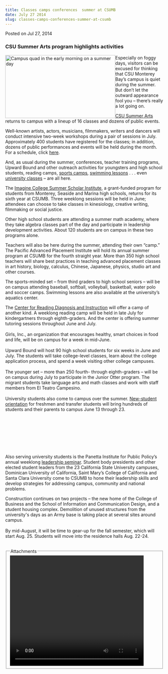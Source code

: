 ```yaml
---
title: Classes camps conferences  summer at CSUMB
date: July 27 2014
slug: classes-camps-conferences-summer-at-csumb
---
```


  



<span class="date">Posted on Jul 27, 2014    </span>
<h3>CSU Summer Arts program highlights activities</h3>
<p><img alt="Campus quad in the early morning on a summer day" src="https://news.csumb.edu/sites/default/files/65/attachments/news/images/campus_quad_in_early_morning.jpg" style="width:350px; height:200px; float:left">Especially on foggy
days, visitors can be excused for thinking that CSU Monterey Bay&#x2019;s
campus is quiet during the summer. But don&#x2019;t let the outward
appearance fool you &#x2013; there&#x2019;s really a lot going on.</img></p>
<p><a href="https://blogs.calstate.edu/summerarts/" rel="nofollow">CSU Summer Arts</a> returns to campus with a lineup of
16 classes and dozens of public events.</p>
<p>Well-known artists, actors, musicians, filmmakers, writers and
dancers will conduct intensive two-week workshops during a pair of
sessions in July. Approximately 400 students have registered for
the classes; in addition, dozens of public performances and events
will be held during the month. For a schedule, click <a href="https://blogs.calstate.edu/summerarts/index.php/events/" rel="nofollow">here</a>.</p>
<p>And, as usual during the summer, conferences, teacher training
programs, Upward Bound and other outreach activities for youngsters
and high school students, reading camps, <a href="https://otterathletics.com/sports/2007/8/7/campsstaff.aspx?tab=ottersportscamps" rel="nofollow">sports camps</a>, <a href="https://otterathletics.com/sports/2011/4/6/Aquatics%20Activities.aspx?id=240" rel="nofollow">swimming lessons</a> . . . even <a href="https://schedule.csumb.edu/summer2014/extended#BIO_347_30" rel="nofollow">university classes</a> &#x2013; are all here.</p>
<p>The <a href="https://seasidehigh.mpusd.k12.ca.us/imaginecollege" rel="nofollow">Imagine College Summer Scholar Institute</a>, a
grant-funded program for students from Monterey, Seaside and Marina
high schools, returns for its sixth year at CSUMB. Three weeklong
sessions will be held in June; attendees can choose to take classes
in kinesiology, creative writing, filmmaking or social justice.</p>
<p>Other high school students are attending a summer math academy,
where they take algebra classes part of the day and participate in
leadership development activities. About 120 students are on campus
in these two programs alone.</p>
<p>Teachers will also be here during the summer, attending their
own &#x201C;camp.&#x201D; The Pacific Advanced Placement Institute will hold its
annual summer program at CSUMB for the fourth straight year. More
than 350 high school teachers will share best practices in teaching
advanced placement classes in art history, biology, calculus,
Chinese, Japanese, physics, studio art and other courses.</p>
<p>The sports-minded set &#x2013; from third graders to high school
seniors &#x2013; will be on campus attending baseball, softball,
volleyball, basketball, water polo and soccer camps. Swimming
lessons are also available at the university&#x2019;s aquatics center.</p>
<p>The <a href="https://readingcenter.csumb.edu" rel="nofollow">Center for Reading Diagnosis and Instruction</a> will
offer a camp of another kind. A weeklong reading camp will be held
in late July for kindergartners through eighth-graders. And the
center is offering summer tutoring sessions throughout June and
July.<br>
<br>
Girls, Inc., an organization that encourages healthy, smart choices
in food and life, will be on campus for a week in mid-June.<br>
<br>
Upward Bound will host 90 high school students for six weeks in
June and July. The students will take college-level classes, learn
about the college application process, and spend a week visiting
other college campuses.<br>
<br>
The younger set &#x2013; more than 250 fourth- through eighth-graders &#x2013;
will be on campus during July to participate in the Junior Otter
program. The migrant students take language arts and math classes
and work with staff members from El Teatro Campesino.<br>
<br>
University students also come to campus over the summer. <a href="https://activities.csumb.edu/new-student-otter-orientation" rel="nofollow">New-student orientation</a> for freshmen and transfer
students will bring hundreds of students and their parents to
campus June 13 through 23.</br></br></br></br></br></br></br></br></p>
<p>Also serving university students is the Panetta Institute for
Public Policy&#x2019;s annual weeklong <a href="https://www.panettainstitute.org/programs/study-with-us/student-leadership-training/" rel="nofollow">leadership seminar</a>. Student body presidents and
other elected student leaders from the 23 California State
University campuses, Dominican University of California, Saint
Mary&#x2019;s College of California and Santa Clara University come to
CSUMB to hone their leadership skills and develop strategies for
addressing campus, community and national problems.</p>
<p>Construction continues on two projects &#x2013; the new home of the
College of Business and the School of Information and Communication
Design, and a student housing complex. Demolition of unused
structures from the university&apos;s days as an Army base is taking
place at several sites around campus.<br>
<br>
By mid-August, it will be time to gear-up for the fall semester,
which will start Aug. 25. Students will move into the residence
halls Aug. 22-24.</br></br></p>
<fieldset class="fieldgroup group-attachments">
<legend>Attachments</legend>
<div class="field field-type-emvideo field-field-attach-video">
<div class="field-items">
<div class="field-item odd">
<div class="emvideo emvideo-video emvideo-youtube">
<div class="emfield-emvideo emfield-emvideo-youtube">
<div id="emvideo-youtube-flash-wrapper-1">
<!--<object type="application/x-shockwave-flash" height="350" width="425" data="https://www.youtube.com/v/_xuVdwTI0JE&amp;rel=0&amp;enablejsapi=1&amp;playerapiid=ytplayer&amp;fs=1" id="emvideo-youtube-flash-1">
          <param name="movie" value="https://www.youtube.com/v/_xuVdwTI0JE&amp;rel=0&amp;enablejsapi=1&amp;playerapiid=ytplayer&amp;fs=1" />
          <param name="allowScriptAccess" value="sameDomain"/>
          <param name="quality" value="best"/>
          <param name="allowFullScreen" value="true"/>
          <param name="bgcolor" value="#FFFFFF"/>
          <param name="scale" value="noScale"/>
          <param name="salign" value="TL"/>
          <param name="FlashVars" value="playerMode=embedded" />
          <param name="wmode" value="transparent" />
        </object>-->
<video controls="" width="425" height="350">
<source src="https://r3---sn-o097znee.googlevideo.com/videoplayback?upn=bjYo_-JMTNM&amp;ratebypass=yes&amp;ipbits=0&amp;initcwndbps=3747500&amp;key=yt5&amp;ip=198.189.249.65&amp;fexp=900718,907263,916104,923368,927622,929821,930676,936121,9406392,941004,943917,947225,948124,952302,952605,952901,955301,957103,957105,957201,959701&amp;dur=75.023&amp;mm=31&amp;source=youtube&amp;ms=au&amp;id=o-AHLHoTJAzn0oe2wOkySdxLPU79uoZLsl5sxV3tZXkoEw&amp;pl=23&amp;mv=m&amp;sparams=dur,id,initcwndbps,ip,ipbits,itag,mm,ms,mv,pl,ratebypass,source,upn,expire&amp;mt=1422331410&amp;sver=3&amp;expire=1422353077&amp;itag=18&amp;signature=997E16AC12618FDDE78194DF73ED47230F582268.EC77A01E5C220E49992CBEDC7CF3B7EC91F3E792&amp;name=_xuVdwTI0JE" type="video/mp4"/></video></div>
</div>
</div>
</div>
</div>
</div>
</fieldset>





```
